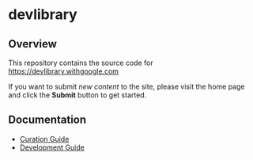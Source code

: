 # devlibrary

## Overview

This repository contains the source code for https://devlibrary.withgoogle.com

If you want to submit _new content_ to the site, please visit the home page and click the **Submit** button to get started.

## Documentation

  * [Curation Guide](./docs/curation.md)
  * [Development Guide](./docs/development.md)
